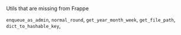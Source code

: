 Utils that are missing from Frappe

`enqueue_as_admin`, `normal_round`, `get_year_month_week`, `get_file_path`, `dict_to_hashable_key`, 
